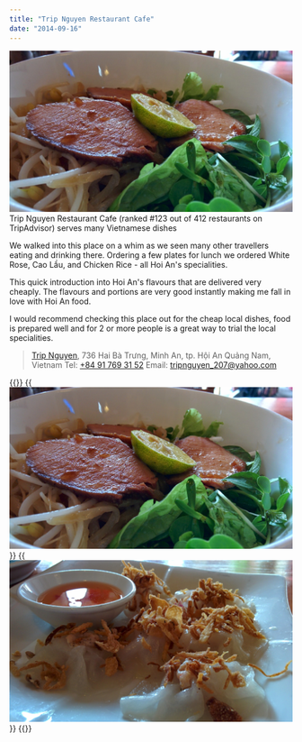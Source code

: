 ```yaml
---
title: "Trip Nguyen Restaurant Cafe"
date: "2014-09-16"
---
```


![](images/IMG_20140916_141904-1024x583.jpg) Trip Nguyen Restaurant Cafe (ranked #123 out of 412 restaurants on TripAdvisor) serves many Vietnamese dishes

We walked into this place on a whim as we seen many other travellers eating and drinking there. Ordering a few plates for lunch we ordered White Rose, Cao Lầu, and Chicken Rice - all Hoi An's specialities.

This quick introduction into Hoi An's flavours that are delivered very cheaply. The flavours and portions are very good instantly making me fall in love with Hoi An food.

I would recommend checking this place out for the cheap local dishes, food is prepared well and for 2 or more people is a great way to trial the local specialities.

> [Trip Nguyen](https://plus.google.com/111909047415655090515/about), 736 Hai Bà Trưng, Minh An, tp. Hội An Quảng Nam, Vietnam‎ Tel: [+84 91 769 31 52](tel:+84917693152) Email: [tripnguyen\_207@yahoo.com](mailto:tripnguyen_207@yahoo.com)


{{<gallery>}}
  {{<img src="images/IMG_20140916_141904.jpg" title="Cao Lầu">}}
  {{<img src="images/IMG_20140916_141900.jpg" title="White Rose">}}
{{</gallery>}}
